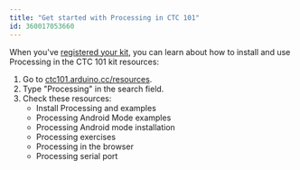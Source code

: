 ```yaml
---
title: "Get started with Processing in CTC 101"
id: 360017053660
---
```


When you've [registered your kit](https://support.arduino.cc/hc/en-us/articles/4407393580818-Register-an-Arduino-Education-Kit), you can learn about how to install and use Processing in the CTC 101 kit resources:

1. Go to [ctc101.arduino.cc/resources](https://ctc101.arduino.cc/resources).
2. Type "Processing" in the search field.
3. Check these resources:
   * Install Processing and examples
   * Processing Android Mode examples
   * Processing Android mode installation
   * Processing exercises
   * Processing in the browser
   * Processing serial port
